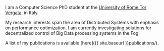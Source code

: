 I am a Computer Science PhD student at the 
[University of Rome Tor Vergata](http://web.uniroma2.it), in Italy.

My research interests span the area of Distributed Systems with enphasis on performance optimization.
I am currently investigating solutions for decentralized control of Big Data processing systems
in the Fog.

A list of my publications is available [here]({{ site.baseurl }}publications/).
